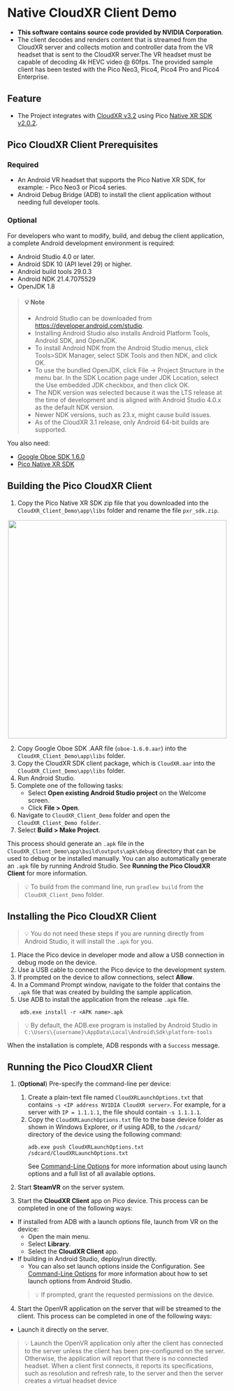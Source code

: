 # Native CloudXR Client Demo
- **This software contains source code provided by NVIDIA Corporation**.
- The client decodes and renders content that is streamed from the CloudXR server and collects motion and controller data from the VR headset that is sent to the CloudXR server.The VR headset must be capable of decoding 4k HEVC video @ 60fps. The provided sample client has been tested with the Pico Neo3, Pico4, Pico4 Pro and Pico4 Enterprise.

## Feature
- The Project integrates with [CloudXR v3.2](https://developer.nvidia.com/nvidia-cloudxr-sdk-get-started) using Pico [Native XR SDK v2.0.2](https://developer-global.pico-interactive.com/sdk?deviceId=1&platformId=3&itemId=16).

## Pico CloudXR Client Prerequisites
### Required
- An Android VR headset that supports the Pico Native XR SDK, for example: - Pico Neo3 or Pico4 series.
- Android Debug Bridge (ADB) to install the client application without needing full developer tools.
  
### Optional
For developers who want to modify, build, and debug the client application, a complete Android development environment is required:
- Android Studio 4.0 or later.
- Android SDK 10 (API level 29) or higher.
- Android build tools 29.0.3
- Android NDK 21.4.7075529
- OpenJDK 1.8

> #### 💡 Note
>  - Android Studio can be downloaded from https://developer.android.com/studio.
>  - Installing Android Studio also installs Android Platform Tools, Android SDK, and OpenJDK.
>  - To install Android NDK from the Android Studio menus, click Tools>SDK Manager, select SDK Tools and then NDK, and click OK.
>  - To use the bundled OpenJDK, click File -> Project Structure in the menu bar. In the SDK Location page under JDK Location, select the Use embedded JDK checkbox, and then click OK.
>  - The NDK version was selected because it was the LTS release at the time of development and is aligned with Android Studio 4.0.x as the default NDK version.
>  - Newer NDK versions, such as 23.x, might cause build issues.
>  - As of the CloudXR 3.1 release, only Android 64-bit builds are supported.
  

You also need:
- [Google Oboe SDK 1.6.0](https://github.com/google/oboe/releases/tag/1.6.0)
- [Pico Native XR SDK](https://developer-global.pico-interactive.com/sdk?deviceId=1&platformId=3&itemId=16)

## Building the Pico CloudXR Client
1. Copy the Pico Native XR SDK zip file that you downloaded into the `CloudXR_Client_Demo\app\libs` folder and rename the file `pxr_sdk.zip`.

<p align="center">
  <a href="https://www.picoxr.com/es/"> <img src="https://github.com/picoxr/CloudXR_Client_Demo/blob/main/image.jpg" width="500" align="center"/> </a>
</p>

2. Copy Google Oboe SDK .AAR file (`oboe-1.6.0.aar`) into the `CloudXR_Client_Demo\app\libs` folder.
3. Copy the CloudXR SDK client package, which is `CloudXR.aar` into the `CloudXR_Client_Demo\app\libs` folder.
4. Run Android Studio.
5. Complete one of the following tasks:
     - Select **Open existing Android Studio project** on the Welcome screen.
     - Click **File > Open**.
6. Navigate to `CloudXR_Client_Demo` folder and open the `CloudXR_Client_Demo folder`.
7. Select **Build > Make Project**.

This process should generate an `.apk` file in the `CloudXR_Client_Demo\app\build\outputs\apk\debug` directory that can be used to debug or be installed manually. You can also automatically generate an `.apk` file by running Android Studio. See **Running the Pico CloudXR Client** for more information.

> 💡 To build from the command line, run `gradlew build` from the `CloudXR_Client_Demo` folder.

## Installing the Pico CloudXR Client

> 💡 You do not need these steps if you are running directly from Android Studio, it will install the `.apk` for you.
1. Place the Pico device in developer mode and allow a USB connection in debug mode on the device.
2. Use a USB cable to connect the Pico device to the development system.
3. If prompted on the device to allow connections, select **Allow**.
4. In a Command Prompt window, navigate to the folder that contains the `.apk` file that was created by building the sample application.
5. Use ADB to install the application from the release `.apk` file.
```
    adb.exe install -r <APK name>.apk
```
> 💡 By default, the ADB.exe program is installed by Android Studio in `C:\Users\{username}\AppData\Local\Android\Sdk\platform-tools`

When the installation is complete, ADB responds with a `Success` message.

## Running the Pico CloudXR Client
1. (**Optional**) Pre-specify the command-line per device:
   1. Create a plain-text file named `CloudXRLaunchOptions.txt` that contains `-s <IP address NVIDIA CloudXR server>`.
  For example, for a server with `IP = 1.1.1.1`, the file should contain `-s 1.1.1.1`.
   2. Copy the `CloudXRLaunchOptions.txt` file to the base device folder as shown in Windows Explorer, or if using ADB, to the `/sdcard/` directory of the device using the following command:
      ```
      adb.exe push CloudXRLaunchOptions.txt /sdcard/CloudXRLaunchOptions.txt
      ```
      See [Command-Line Options](https://docs.nvidia.com/cloudxr-sdk/usr_guide/cmd_line_options.html#command-line-options) for more information about using launch options and a full list of all available options.

2. Start **SteamVR** on the server system.
3. Start the **CloudXR Client** app on Pico device.
  This process can be completed in one of the following ways:
  - If installed from ADB with a launch options file, launch from VR on the device:
     - Open the main menu.
     - Select **Library**.
     - Select the **CloudXR Client** app.
  - If building in Android Studio, deploy/run directly.
    - You can also set launch options inside the Configuration. See [Command-Line Options]((https://docs.nvidia.com/cloudxr-sdk/usr_guide/cmd_line_options.html#command-line-options)) for more information about how to set launch options from Android Studio.
    > 💡 If prompted, grant the requested permissions on the device.

4. Start the OpenVR application on the server that will be streamed to the client.
This process can be completed in one of the following ways:
  - Launch it directly on the server.
  > 💡 Launch the OpenVR application only after the client has connected to the server unless the client has been pre-configured on the server. Otherwise, the application will report that there is no connected headset. When a client first connects, it reports its specifications, such as resolution and refresh rate, to the server and then the server creates a virtual headset device
